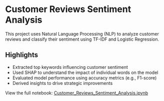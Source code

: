 # Customer Reviews Sentiment Analysis

This project uses Natural Language Processing (NLP) to analyze customer reviews and classify their sentiment using TF-IDF and Logistic Regression.

## Highlights
- Extracted top keywords influencing customer sentiment
- Used SHAP to understand the impact of individual words on the model
- Evaluated model performance using accuracy metrics (e.g., F1-score)
- Derived insights to drive strategic improvements

View the full notebook: [Customer_Reviews_Sentiment_Analysis.ipynb](https://github.com/RidhikaMadan/customer-reviews-sentiment-analysis/blob/main/Customer_Reviews_Sentiment_Analysis-2.ipynb)
